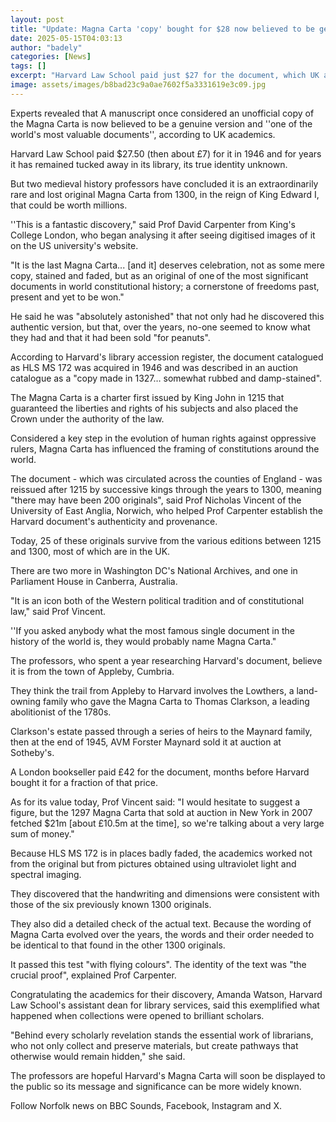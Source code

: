 ```yaml
---
layout: post
title: "Update: Magna Carta 'copy' bought for $28 now believed to be genuine version"
date: 2025-05-15T04:03:13
author: "badely"
categories: [News]
tags: []
excerpt: "Harvard Law School paid just $27 for the document, which UK academics now think is the real thing."
image: assets/images/b8bad23c9a0ae7602f5a3331619e3c09.jpg
---
```


Experts revealed that A manuscript once considered an unofficial copy of the Magna Carta is now believed to be a genuine version and ''one of the world's most valuable documents'', according to UK academics.

Harvard Law School paid $27.50 (then about £7) for it in 1946 and for years it has remained tucked away in its library, its true identity unknown.

But two medieval history professors have concluded it is an extraordinarily rare and lost original Magna Carta from 1300, in the reign of King Edward I, that could be worth millions.

''This is a fantastic discovery," said Prof David Carpenter from King's College London, who began analysing it after seeing digitised images of it on the US university's website.

"It is the last Magna Carta... [and it] deserves celebration, not as some mere copy, stained and faded, but as an original of one of the most significant documents in world constitutional history; a cornerstone of freedoms past, present and yet to be won."

He said he was "absolutely astonished" that not only had he discovered this authentic version, but that, over the years, no-one seemed to know what they had and that it had been sold "for peanuts".

According to Harvard's library accession register, the document catalogued as HLS MS 172 was acquired in 1946 and was described in an auction catalogue as a "copy made in 1327… somewhat rubbed and damp-stained".

The Magna Carta is a charter first issued by King John in 1215 that guaranteed the liberties and rights of his subjects and also placed the Crown under the authority of the law.

Considered a key step in the evolution of human rights against oppressive rulers, Magna Carta has influenced the framing of constitutions around the world.

The document - which was circulated across the counties of England - was reissued after 1215 by successive kings through the years to 1300, meaning "there may have been 200 originals", said Prof Nicholas Vincent of the University of East Anglia, Norwich, who helped Prof Carpenter establish the Harvard document's authenticity and provenance.

Today, 25 of these originals survive from the various editions between 1215 and 1300, most of which are in the UK.

There are two more in Washington DC's National Archives, and one in Parliament House in Canberra, Australia.

"It is an icon both of the Western political tradition and of constitutional law," said Prof Vincent.

''If you asked anybody what the most famous single document in the history of the world is, they would probably name Magna Carta."

The professors, who spent a year researching Harvard's document, believe it is from the town of Appleby, Cumbria.

They think the trail from Appleby to Harvard involves the Lowthers, a land-owning family who gave the Magna Carta to Thomas Clarkson, a leading abolitionist of the 1780s.

Clarkson's estate passed through a series of heirs to the Maynard family, then at the end of 1945, AVM Forster Maynard sold it at auction at Sotheby's.

A London bookseller paid £42 for the document, months before Harvard bought it for a fraction of that price.

As for its value today, Prof Vincent said: "I would hesitate to suggest a figure, but the 1297 Magna Carta that sold at auction in New York in 2007 fetched $21m [about £10.5m at the time], so we're talking about a very large sum of money."

Because HLS MS 172 is in places badly faded, the academics worked not from the original but from pictures obtained using ultraviolet light and spectral imaging. 

They discovered that the handwriting and dimensions were consistent with those of the six previously known 1300 originals.

They also did a detailed check of the actual text. Because the wording of Magna Carta evolved over the years, the words and their order needed to be identical to that found in the other 1300 originals.

It passed this test "with flying colours". The identity of the text was "the crucial proof", explained Prof Carpenter.

Congratulating the academics for their discovery, Amanda Watson, Harvard Law School's assistant dean for library services, said this exemplified what happened when collections were opened to brilliant scholars.

"Behind every scholarly revelation stands the essential work of librarians, who not only collect and preserve materials, but create pathways that otherwise would remain hidden," she said.

The professors are hopeful Harvard's Magna Carta will soon be displayed to the public so its message and significance can be more widely known.

Follow Norfolk news on BBC Sounds, Facebook, Instagram and X.


